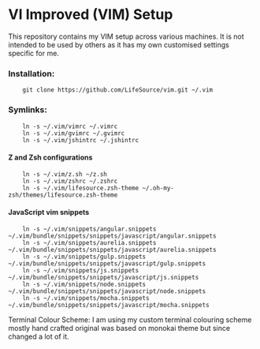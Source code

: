 # VI Improved (VIM) Setup

This repository contains my VIM setup across various machines. It is not intended to be used by others as it has my own customised settings specific for me.

### Installation:

```
    git clone https://github.com/LifeSource/vim.git ~/.vim
```

### Symlinks:

```
    ln -s ~/.vim/vimrc ~/.vimrc
    ln -s ~/.vim/gvimrc ~/.gvimrc
    ln -s ~/.vim/jshintrc ~/.jshintrc
```

#### Z and Zsh configurations

```
    ln -s ~/.vim/z.sh ~/z.sh
    ln -s ~/.vim/zshrc ~/.zshrc
    ln -s ~/.vim/lifesource.zsh-theme ~/.oh-my-zsh/themes/lifesource.zsh-theme
```

#### JavaScript vim snippets

```
    ln -s ~/.vim/snippets/angular.snippets ~/.vim/bundle/snippets/snippets/javascript/angular.snippets    
    ln -s ~/.vim/snippets/aurelia.snippets ~/.vim/bundle/snippets/snippets/javascript/aurelia.snippets    
    ln -s ~/.vim/snippets/gulp.snippets ~/.vim/bundle/snippets/snippets/javascript/gulp.snippets    
    ln -s ~/.vim/snippets/js.snippets ~/.vim/bundle/snippets/snippets/javascript/js.snippets    
    ln -s ~/.vim/snippets/node.snippets ~/.vim/bundle/snippets/snippets/javascript/node.snippets    
    ln -s ~/.vim/snippets/mocha.snippets ~/.vim/bundle/snippets/snippets/javascript/mocha.snippets
```

Terminal Colour Scheme:
    I am using my custom terminal colouring scheme mostly hand crafted original was based on monokai theme but since changed a lot of it.
